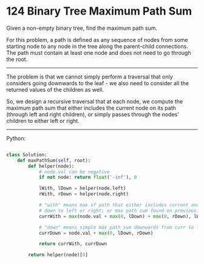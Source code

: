 124 Binary Tree Maximum Path Sum
================================

Given a non-empty binary tree, find the maximum path sum.

For this problem, a path is defined as any sequence of nodes from some starting
node to any node in the tree along the parent-child connections. The path must
contain at least one node and does not need to go through the root.

---

The problem is that we cannot simply perform a traversal that only considers
going downwards to the leaf - we also need to consider all the returned values
of the children as well.

So, we design a recursive traversal that at each node, we compute the maximum
path sum that either includes the current node on its path (through left and
right children), or simply passes through the nodes' children to either left or
right.

---

Python:

```python

class Solution:
    def maxPathSum(self, root):
        def helper(node):
            # node.val can be negative
            if not node: return float('-inf'), 0

            lWith, lDown = helper(node.left)
            rWith, rDown = helper(node.right)

            # "with" means max of path that either includes current and/or move
            # down to left or right; or max path sum found on previous "with"s.
            currWith = max(node.val + max(0, lDown) + max(0, rDown), lWith, rWith)

            # "down" means simple max path sum downwards from curr to left or right
            currDown = node.val + max(0, lDown, rDown)

            return currWith, currDown

        return helper(node)[0]
```

